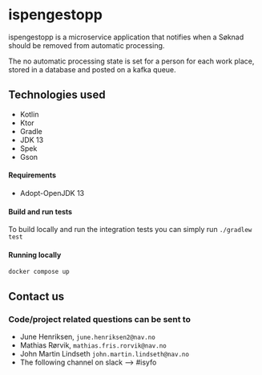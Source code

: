# ispengestopp

ispengestopp is a microservice application that notifies when a Søknad should be
removed from automatic processing.

The no automatic processing state is set for a person for each work place, stored
in a database and posted on a kafka queue.

## Technologies used
* Kotlin
* Ktor
* Gradle
* JDK 13
* Spek
* Gson

#### Requirements
* Adopt-OpenJDK 13

#### Build and run tests
To build locally and run the integration tests you can simply run `./gradlew test`

#### Running locally
`docker compose up`

## Contact us
### Code/project related questions can be sent to
* June Henriksen, `june.henriksen2@nav.no`
* Mathias Rørvik, `mathias.fris.rorvik@nav.no`
* John Martin Lindseth `john.martin.lindseth@nav.no`
* The following channel on slack --> #isyfo
